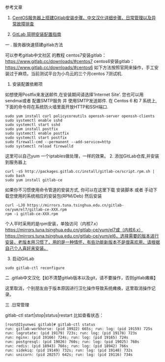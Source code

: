 
参考文章

1. [CentOS服务器上搭建Gitlab安装步骤、中文汉化详细步骤、日常管理以及异常故障排查](http://www.21yunwei.com/archives/4351)

2. [GitLab 简明安装配置指南](https://segmentfault.com/a/1190000002722631)


一 . 服务器快速搭建gitlab方法

可以参考gitlab中文社区 的教程
centos7安装gitlab：https://www.gitlab.cc/downloads/#centos7
centos6安装gitlab：https://www.gitlab.cc/downloads/#centos6
如下方法按照官网来操作，手工安装过于麻烦。当前测试平台为小鸟云的三个月centos 7测试机.
1. 安装配置依赖项

如想使用Postfix来发送邮件,在安装期间请选择’Internet Site’. 您也可以用sendmai或者 配置SMTP服务 并 使用SMTP发送邮件.
在 Centos 6 和 7 系统上, 下面的命令将在系统防火墙里面开放HTTP和SSH端口. 

```
sudo yum install curl policycoreutils openssh-server openssh-clients
sudo systemctl enable sshd
sudo systemctl start sshd
sudo yum install postfix
sudo systemctl enable postfix
sudo systemctl start postfix
sudo firewall-cmd --permanent --add-service=http
sudo systemctl reload firewalld

```
这里可以自己yum 一个iptables做处理，一样的效果。
2. 添加GitLab仓库,并安装到服务器上

```
curl -sS http://packages.gitlab.cc/install/gitlab-ce/script.rpm.sh | sudo bash
sudo yum install gitlab-ce
```
如果你不习惯使用命令管道的安装方式, 你可以在这里下载 安装脚本 或者 手动下载您使用的系统相应的安装包(RPM/Deb) 然后安装

```
curl -LJO https://mirrors.tuna.tsinghua.edu.cn/gitlab-ce/yum/el7/gitlab-ce-XXX.rpm
rpm -i gitlab-ce-XXX.rpm
```
个人平时采用的是rpm安装，单独访问（内核7.x）https://mirrors.tuna.tsinghua.edu.cn/gitlab-ce/yum/el7或（内核6.x）https://mirrors.tuna.tsinghua.edu.cn/gitlab-ce/yum/el6，选择需要的版本进行安装，老版本用习惯了，用的是一种情怀，有些功能新版本不是很喜欢用，请根据自己个人喜好来安装。

3. 启动GitLab
```
sudo gitlab-ctl reconfigure
```

二 .gitlab中文汉化【如不清楚gitlab版本以及git，请不要操作，否则gitlab瘫痪】

这里取消，个别朋友由于版本原因进行汉化操作导致系统瘫痪，这里取消操作记录。

三 .日常管理

gitlab-ctl start|stop|status|restart
比如查看状态：

```
[root@21yunwei gitlab]# gitlab-ctl status
run: gitlab-workhorse: (pid 19922) 665s; run: log: (pid 19159) 725s
run: logrotate: (pid 19179) 723s; run: log: (pid 19178) 723s
run: nginx: (pid 19166) 724s; run: log: (pid 19165) 724s
run: postgresql: (pid 19026) 760s; run: log: (pid 19025) 760s
run: redis: (pid 18943) 766s; run: log: (pid 18942) 766s
run: sidekiq: (pid 19149) 732s; run: log: (pid 19148) 732s
run: unicorn: (pid 20257) 642s; run: log: (pid 19116) 734s
```
